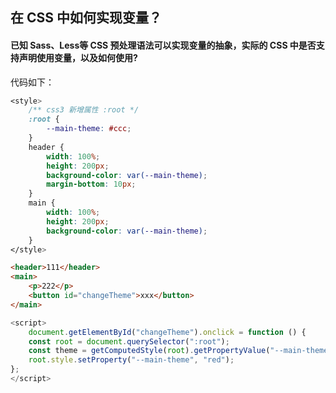 ## 在 CSS 中如何实现变量？



#### 已知 Sass、Less等 CSS 预处理语法可以实现变量的抽象，实际的 CSS 中是否支持声明使用变量，以及如何使用?



代码如下：

```css
<style>
	/** css3 新增属性 :root */
    :root {
        --main-theme: #ccc;
    }
    header {
        width: 100%;
        height: 200px;
        background-color: var(--main-theme);
        margin-bottom: 10px;
    }
    main {
        width: 100%;
        height: 200px;
        background-color: var(--main-theme);
    }
</style>
```

```html
<header>111</header>
<main>
    <p>222</p>
    <button id="changeTheme">xxx</button>
</main>
```

```js
<script>
    document.getElementById("changeTheme").onclick = function () {
    const root = document.querySelector(":root");
    const theme = getComputedStyle(root).getPropertyValue("--main-theme");  // #ccc
    root.style.setProperty("--main-theme", "red");
};
</script>
```


